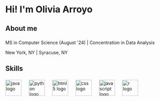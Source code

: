 <h1 align="left">Hi! I'm Olivia Arroyo</h1>

###



###

<h2 align="left">About me</h2>

###

<p align="left">MS in Computer Science (August '24) | Concentration in Data Analysis </p>
<p align="left">New York, NY | Syracuse, NY </p>

###

<h2 align="left">Skills</h2>

###

<div align="left">
  <img src="https://cdn.jsdelivr.net/gh/devicons/devicon@latest/icons/java/java-original-wordmark.svg" height="50" alt="java logo" /> 
  <img width="15" />
  <img src="https://cdn.jsdelivr.net/gh/devicons/devicon@latest/icons/python/python-original-wordmark.svg" height="50" alt="python logo" />
  <img width="15" />
  <img src="https://cdn.jsdelivr.net/gh/devicons/devicon@latest/icons/html5/html5-original-wordmark.svg" height="50" alt="html 5 logo" />
  <img width="15" />
  <img src="https://cdn.jsdelivr.net/gh/devicons/devicon@latest/icons/css3/css3-original-wordmark.svg" height="50" alt="css logo" />
  <img width="15" />
  <img src="https://cdn.jsdelivr.net/gh/devicons/devicon@latest/icons/javascript/javascript-original.svg" height="50" alt="javascript logo" />
  <img width="15" />   
  <img src="https://cdn.jsdelivr.net/gh/devicons/devicon@latest/icons/r/r-plain.svg" height="50" alt="r logo" />
  <img width="15" />
</div>

###
